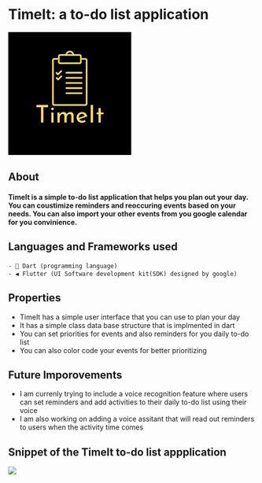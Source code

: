 # TimeIt: a to-do list application 
<img src=https://github.com/Nlege001/TimeIt/blob/main/TimeIt.png>

## About
#### TimeIt is a simple to-do list application that helps you plan out your day. You can coustimize reminders and reoccuring events based on your needs. You can also import your other events from you google calendar for you convinience.

## Languages and Frameworks used
    - 🎯 Dart (programming language)
    - ◀️ Flutter (UI Software development kit(SDK) designed by google)

## Properties
- TimeIt has a simple user interface that you can use to plan your day
- It has a simple class data base structure that is implmented in dart
- You can set priorities for events and also reminders for you daily to-do list
- You can also color code your events for better prioritizing


## Future Imporovements
- I am currenly trying to include a voice recognition feature where users can set reminders and add activities to their daily to-do list using their voice
- I am also working on adding a voice assitant that will read out reminders to users when the activity time comes

## Snippet of the TimeIt to-do list appplication
<img src="https://media.giphy.com/media/exXiQNYLPjTdyGvw3o/giphy.gif" width= 500/>

